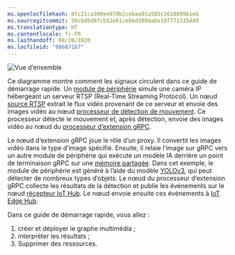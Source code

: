 ```yaml
---
ms.openlocfilehash: 97c21ca300ee070b2cebaa01a585c1618899b1eb
ms.sourcegitcommit: 56cbd6d97cb52e61ceb6d3894abe1977713354d9
ms.translationtype: HT
ms.contentlocale: fr-FR
ms.lasthandoff: 08/20/2020
ms.locfileid: "88687167"
---
```


![Vue d’ensemble](../../../media/quickstarts/overview-grpc.png)

Ce diagramme montre comment les signaux circulent dans ce guide de démarrage rapide. Un [module de périphérie](https://github.com/Azure/live-video-analytics/tree/master/utilities/rtspsim-live555) simule une caméra IP hébergeant un serveur RTSP (Real-Time Streaming Protocol). Un nœud [source RTSP](../../../media-graph-concept.md#rtsp-source) extrait le flux vidéo provenant de ce serveur et envoie des images vidéo au nœud [processeur de détection de mouvement](../../../media-graph-concept.md#motion-detection-processor). Ce processeur détecte le mouvement et, après détection, envoie des images vidéo au nœud du [processeur d’extension gRPC](../../../media-graph-concept.md#grpc-extension-processor).

Le nœud d’extension gRPC joue le rôle d’un proxy. Il convertit les images vidéo dans le type d’image spécifié. Ensuite, il relaie l’image sur gRPC vers un autre module de périphérie qui exécute un modèle IA derrière un point de terminaison gRPC sur une [mémoire partagée](https://en.wikipedia.org/wiki/Shared_memory). Dans cet exemple, le module de périphérie est généré à l’aide du modèle [YOLOv3](https://github.com/Azure/live-video-analytics/tree/master/utilities/video-analysis/yolov3-onnx), qui peut détecter de nombreux types d’objets. Le nœud du processeur d’extension gRPC collecte les résultats de la détection et publie les événements sur le nœud [récepteur IoT Hub](https://docs.microsoft.com/azure/media-services/live-video-analytics-edge/media-graph-concept#iot-hub-message-sink). Le nœud envoie ensuite ces événements à [IoT Edge Hub](https://docs.microsoft.com/azure/iot-edge/iot-edge-glossary#iot-edge-hub).

Dans ce guide de démarrage rapide, vous allez :

1. créer et déployer le graphe multimédia ;
1. interpréter les résultats ;
1. Supprimer des ressources.
